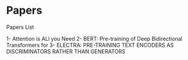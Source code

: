 # Papers

Papers List

1- Attention is ALl you Need
2- BERT: Pre-training of Deep Bidirectional Transformers for
3- ELECTRA: PRE-TRAINING TEXT ENCODERS AS DISCRIMINATORS RATHER THAN GENERATORS
